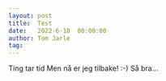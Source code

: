 ```yaml
---
layout: post
title:  Test
date:   2022-6-10  00:00:00
author: Tom Jarle
tag:
---
```

Ting tar tid
Men nå er jeg tilbake! :-)
Så bra...
